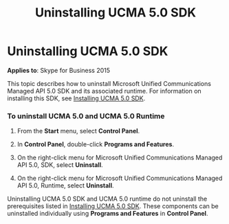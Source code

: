 ﻿---
title: Uninstalling UCMA 5.0 SDK
TOCTitle: Uninstalling UCMA 5.0 SDK
ms:assetid: de5bff2f-0647-4584-9092-6b8e99815362
ms:mtpsurl: https://msdn.microsoft.com/en-us/library/Dn465971(v=office.16)
ms:contentKeyID: 65239783
ms.date: 07/27/2015
mtps_version: v=office.16
---

# Uninstalling UCMA 5.0 SDK

**Applies to**: Skype for Business 2015

This topic describes how to uninstall Microsoft Unified Communications Managed API 5.0 SDK and its associated runtime. For information on installing this SDK, see [Installing UCMA 5.0 SDK](installing-ucma-5-0-sdk.md).

### To uninstall UCMA 5.0 and UCMA 5.0 Runtime

1.  From the **Start** menu, select **Control Panel**.

2.  In **Control Panel**, double-click **Programs and Features**.

3.  On the right-click menu for Microsoft Unified Communications Managed API 5.0, SDK, select **Uninstall**.

4.  On the right-click menu for Microsoft Unified Communications Managed API 5.0, Runtime, select **Uninstall**.

Uninstalling UCMA 5.0 SDK and UCMA 5.0 runtime do not uninstall the prerequisites listed in [Installing UCMA 5.0 SDK](installing-ucma-5-0-sdk.md). These components can be uninstalled individually using **Programs and Features** in **Control Panel**.

